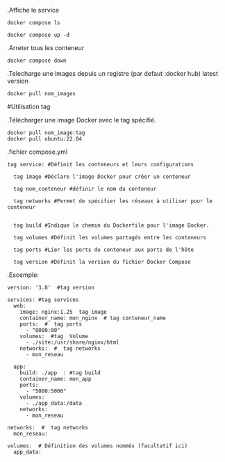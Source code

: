 .Affiche le service
```
docker compose ls
```
```
docker compose up -d
```
.Arreter tous les conteneur
```
docker compose down
```
.Telecharge une images depuis un registre (par defaut :docker hub) latest version
```
docker pull nom_images
```

#Utilisation tag

.Télécharger une image Docker avec le tag spécifié.
```
docker pull nom_image:tag
docker pull ubuntu:22.04
```
.fichier compose.yml
```
tag service: #Définit les conteneurs et leurs configurations
```
```
  tag image #Déclare l'image Docker pour créer un conteneur
```
```
  tag nom_conteneur #définir le nom du conteneur
```
```
  tag networks #Permet de spécifier les réseaux à utiliser pour le conteneur
```
```

  tag build #Indique le chemin du Dockerfile pour l'image Docker.
```
```
  tag volumes #Définit les volumes partagés entre les conteneurs
```
```
  tag ports #Lier les ports du conteneur aux ports de l'hôte
```
```
  tag version #Définit la version du fichier Docker Compose
```
.Escemple:
```
version: '3.8'  #tag version

services: #tag services
  web:
    image: nginx:1.25  tag image
    container_name: mon_nginx  # tag conteneur_name
    ports:  #  tag ports
      - "8080:80"
    volumes:  #tag  Volume
      - ./site:/usr/share/nginx/html
    networks:  #  tag networks
      - mon_reseau

  app:
    build: ./app  : #tag build
    container_name: mon_app
    ports:
      - "5000:5000"
    volumes:
      - ./app_data:/data
    networks:
      - mon_reseau

networks:  #  tag networks
  mon_reseau:

volumes:  # Définition des volumes nommés (facultatif ici)
  app_data:
```
